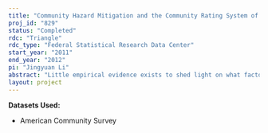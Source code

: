 ```yaml
---
title: "Community Hazard Mitigation and the Community Rating System of the National Flood Insurance Program"
proj_id: "829"
status: "Completed"
rdc: "Triangle"
rdc_type: "Federal Statistical Research Data Center"
start_year: "2011"
end_year: "2012"
pi: "Jingyuan Li"
abstract: "Little empirical evidence exists to shed light on what factors influence the establishment of local hazard mitigation projects. One objective of this study is to provide such evidence through an examination of patterns in Community Rating System (CRS) scores across a panel of National Flood Insurance Program (NFIP) communities. In the process, this work will benefit the Census Bureau by developing means for increasing the utility of Bureau-collected data, linking relevant external data, and producing population estimates. The researchers will test a number of hypotheses previously offered to explain why some local governments adopt hazard mitigation but others do not. Research will focus on flood hazard mitigation projects in 1104 NFIP communities in North Carolina, South Carolina, and Georgia between 2005 and 2009, but the results will generalize across other flood-prone communities around the nation. By examining the influence of physical, risk, and socioeconomic factors on community hazard mitigation decisions as reflected in CRS scores for these areas, the results will forge a better understanding of community decision making under natural hazard risk on a national scale."
layout: project
---
```


**Datasets Used:**

  - American Community Survey 

